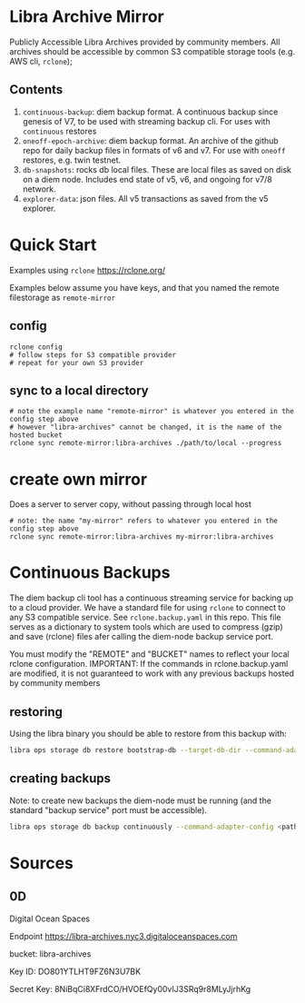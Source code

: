 # Libra Archive Mirror
Publicly Accessible Libra Archives provided by community members. All archives should be accessible by common S3 compatible storage tools (e.g. AWS cli, `rclone`);

## Contents
1. `continuous-backup`: diem backup format. A continuous backup since genesis of V7, to be used with streaming backup cli. For uses with `continuous` restores
1. `oneoff-epoch-archive`: diem backup format. An archive of the github repo for daily backup files in formats of v6 and v7. For use with `oneoff` restores, e.g. twin testnet.
1. `db-snapshots`: rocks db local files. These are local files as saved on disk on a diem node. Includes end state of v5, v6, and ongoing for v7/8 network.
1. `explorer-data`: json files. All v5 transactions as saved from the v5 explorer.


# Quick Start
Examples using `rclone` https://rclone.org/

Examples below assume you have keys, and that you named the remote filestorage as `remote-mirror`
## config
```
rclone config
# follow steps for S3 compatible provider
# repeat for your own S3 provider
```

## sync to a local directory
```
# note the example name "remote-mirror" is whatever you entered in the config step above
# however "libra-archives" cannot be changed, it is the name of the hosted bucket
rclone sync remote-mirror:libra-archives ./path/to/local --progress
```

# create own mirror 
Does a server to server copy, without passing through local host
```
# note: the name "my-mirror" refers to whatever you entered in the config step above
rclone sync remote-mirror:libra-archives my-mirror:libra-archives
```

# Continuous Backups
The diem backup cli tool has a continuous streaming service for backing up to a cloud provider.
We have a standard file for using `rclone` to connect to any S3 compatible service. See `rclone.backup.yaml` in this repo.
This file serves as a dictionary to system tools which are used to compress (gzip) and save (rclone) files afer calling the diem-node backup service port.

You must modify the "REMOTE" and "BUCKET" names to reflect your local rclone configuration.
IMPORTANT: If the commands in rclone.backup.yaml are modified, it is not guaranteed to work with any previous backups hosted by community members

## restoring
Using the libra binary you should be able to restore from this backup with:
```bash
libra ops storage db restore bootstrap-db --target-db-dir --command-adapter-config <path/to>/rclone.backup.yaml
```

## creating backups
Note: to create new backups the diem-node must be running (and the standard "backup service" port must be accessible).

```bash
libra ops storage db backup continuously --command-adapter-config <path/to>/rclone.backup.yaml
```


# Sources
## 0D
Digital Ocean Spaces

Endpoint
https://libra-archives.nyc3.digitaloceanspaces.com

bucket:
libra-archives

Key ID: 
DO801YTLHT9FZ6N3U7BK

Secret Key:
8NiBqCi8XFrdCO/HVOEfQy00vIJ3SRq9r8MLyJjrhKg

